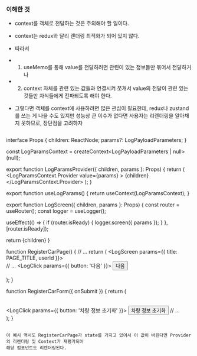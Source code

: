 ### 이해한 것
- context를 객체로 전달하는 것은 주의해야 할 일이다.
 - context는 redux와 달리 렌더링 최적화가 되어 있지 않다.
 - 따라서
 - 1) useMemo를 통해 value를 전달하려면 관련이 있는 정보들만 묶어서 전달하거나
 - 2) context 자체를 관련 있는 값들과 연결시켜 쪼개서 value의 전달이 관련 있는 것들만 자식들에게 전파되도록 해야 한다.
 - 그렇다면 객체를 context에 사용하려면 많은 관심이 필요한데, redux나 zustand를 쓰는 게 나을 수도 있지만 성능상 큰 이슈가 없다면
   사용자는 리렌더링을 알아채지 못하므로, 장단점을 고려하자

   ```javascript
interface Props {
  children: ReactNode;
  params?: LogPayloadParameters;
}

const LogParamsContext = createContext<LogPayloadParameters | null>(null);

export function LogParamsProvider({ children, params }: Props) {
  return (
    <LogParamsContext.Provider
      value={params}
    >
      {children}
    </LogParamsContext.Provider>
  );
}

export function useLogParams() {
  return useContext(LogParamsContext);
}


export function LogScreen({ children, params }: Props) {
  const router = useRouter();
  const logger = useLogger();

  useEffect(() => {
    if (router.isReady) {
      logger.screen({ params });
    }
  }, [router.isReady]);

  return <LogParamsProvider params={params}>{children}</LogParamsProvider>
}

function RegisterCarPage() {
  // ...
  return (
    <LogScreen params={{ title: PAGE_TITLE, userId }}>   
      // ...
      <RegisterCarForm onSubmit={...}/> 
      <LogClick params={{ button: '다음' }}>
        <Button onClick={...}>
          다음  
        </Button>   
      </LogClick>  
    </LogScreen> 
  );
}

function RegisterCarForm({ onSubmit }) { 
  return (  
    <form onSubmit={onSubmit}>   
      <CardNumberField />
      <LogClick params={{ button: '차량 정보 초기화' }}>
        <Button>
          차량 정보 초기화
        </Button>
      </LogClick>
      // ... 
    </form>  
  );
}


```

이 예시 역시도 RegisterCarPage가 state를 가지고 있어서 이 값이 바뀐다면 Provider의 리렌더링 및 Context가 재평가되어
해당 컴포넌트도 리렌더링된다.